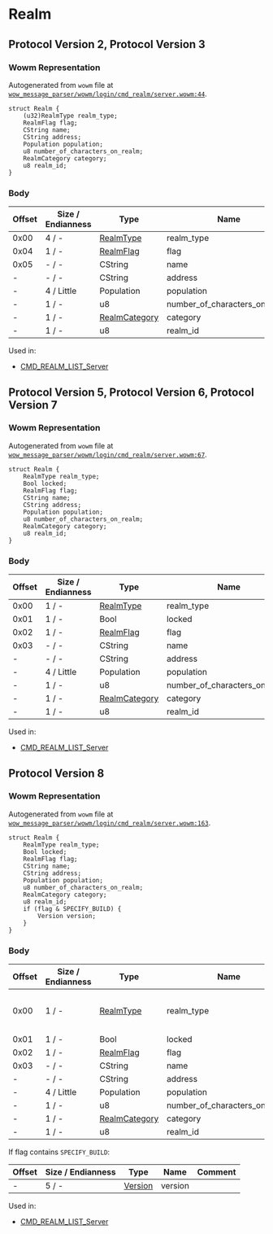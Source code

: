 # Realm

## Protocol Version 2, Protocol Version 3

### Wowm Representation

Autogenerated from `wowm` file at [`wow_message_parser/wowm/login/cmd_realm/server.wowm:44`](https://github.com/gtker/wow_messages/tree/main/wow_message_parser/wowm/login/cmd_realm/server.wowm#L44).
```rust,ignore
struct Realm {
    (u32)RealmType realm_type;
    RealmFlag flag;
    CString name;
    CString address;
    Population population;
    u8 number_of_characters_on_realm;
    RealmCategory category;
    u8 realm_id;
}
```
### Body

| Offset | Size / Endianness | Type | Name | Comment |
| ------ | ----------------- | ---- | ---- | ------- |
| 0x00 | 4 / - | [RealmType](realmtype.md) | realm_type |  |
| 0x04 | 1 / - | [RealmFlag](realmflag.md) | flag |  |
| 0x05 | - / - | CString | name |  |
| - | - / - | CString | address |  |
| - | 4 / Little | Population | population |  |
| - | 1 / - | u8 | number_of_characters_on_realm |  |
| - | 1 / - | [RealmCategory](realmcategory.md) | category |  |
| - | 1 / - | u8 | realm_id |  |


Used in:
* [CMD_REALM_LIST_Server](cmd_realm_list_server.md)

## Protocol Version 5, Protocol Version 6, Protocol Version 7

### Wowm Representation

Autogenerated from `wowm` file at [`wow_message_parser/wowm/login/cmd_realm/server.wowm:67`](https://github.com/gtker/wow_messages/tree/main/wow_message_parser/wowm/login/cmd_realm/server.wowm#L67).
```rust,ignore
struct Realm {
    RealmType realm_type;
    Bool locked;
    RealmFlag flag;
    CString name;
    CString address;
    Population population;
    u8 number_of_characters_on_realm;
    RealmCategory category;
    u8 realm_id;
}
```
### Body

| Offset | Size / Endianness | Type | Name | Comment |
| ------ | ----------------- | ---- | ---- | ------- |
| 0x00 | 1 / - | [RealmType](realmtype.md) | realm_type |  |
| 0x01 | 1 / - | Bool | locked |  |
| 0x02 | 1 / - | [RealmFlag](realmflag.md) | flag |  |
| 0x03 | - / - | CString | name |  |
| - | - / - | CString | address |  |
| - | 4 / Little | Population | population |  |
| - | 1 / - | u8 | number_of_characters_on_realm |  |
| - | 1 / - | [RealmCategory](realmcategory.md) | category |  |
| - | 1 / - | u8 | realm_id |  |


Used in:
* [CMD_REALM_LIST_Server](cmd_realm_list_server.md)

## Protocol Version 8

### Wowm Representation

Autogenerated from `wowm` file at [`wow_message_parser/wowm/login/cmd_realm/server.wowm:163`](https://github.com/gtker/wow_messages/tree/main/wow_message_parser/wowm/login/cmd_realm/server.wowm#L163).
```rust,ignore
struct Realm {
    RealmType realm_type;
    Bool locked;
    RealmFlag flag;
    CString name;
    CString address;
    Population population;
    u8 number_of_characters_on_realm;
    RealmCategory category;
    u8 realm_id;
    if (flag & SPECIFY_BUILD) {
        Version version;
    }
}
```
### Body

| Offset | Size / Endianness | Type | Name | Comment |
| ------ | ----------------- | ---- | ---- | ------- |
| 0x00 | 1 / - | [RealmType](realmtype.md) | realm_type | vmangos: this is the second column in Cfg_Configs.dbc |
| 0x01 | 1 / - | Bool | locked |  |
| 0x02 | 1 / - | [RealmFlag](realmflag.md) | flag |  |
| 0x03 | - / - | CString | name |  |
| - | - / - | CString | address |  |
| - | 4 / Little | Population | population |  |
| - | 1 / - | u8 | number_of_characters_on_realm |  |
| - | 1 / - | [RealmCategory](realmcategory.md) | category |  |
| - | 1 / - | u8 | realm_id |  |

If flag contains `SPECIFY_BUILD`:

| Offset | Size / Endianness | Type | Name | Comment |
| ------ | ----------------- | ---- | ---- | ------- |
| - | 5 / - | [Version](version.md) | version |  |


Used in:
* [CMD_REALM_LIST_Server](cmd_realm_list_server.md)

